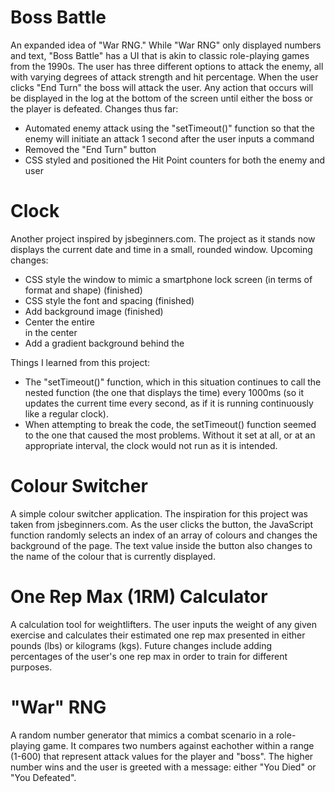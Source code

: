 # Boss Battle

An expanded idea of "War RNG." While "War RNG" only displayed numbers and text, "Boss Battle" has a UI that is akin to classic role-playing games from the 1990s. The user has three different options to attack the enemy, all with varying degrees of attack strength and hit percentage. When the user clicks "End Turn" the boss will attack the user. Any action that occurs will be displayed in the log at the bottom of the screen until either the boss or the player is defeated. 
Changes thus far: 
  - Automated enemy attack using the "setTimeout()" function so that the enemy will initiate an attack 1 second after the user inputs a     command
  - Removed the "End Turn" button
  - CSS styled and positioned the Hit Point counters for both the enemy and user

# Clock 

Another project inspired by jsbeginners.com. The project as it stands now displays the current date and time in a small, rounded window. 
Upcoming changes: 
  - CSS style the window to mimic a smartphone lock screen (in terms of format and shape) (finished)
  - CSS style the font and spacing (finished)
  - Add background image (finished)
  - Center the entire <div> in the center
  - Add a gradient background behind the <div>

Things I learned from this project:
  - The "setTimeout()" function, which in this situation continues to call the nested function (the one that displays the time) every       1000ms (so it updates the current time every second, as if it is running continuously like a regular clock). 
  - When attempting to break the code, the setTimeout() function seemed to the one that caused the most problems. Without it set at all,     or at an appropriate interval, the clock would not run as it is intended. 

# Colour Switcher

A simple colour switcher application. The inspiration for this project was taken from jsbeginners.com. As the user clicks the button, the JavaScript function randomly selects an index of an array of colours and changes the background of the page. The text value inside the button also changes to the name of the colour that is currently displayed.

# One Rep Max (1RM) Calculator 

A calculation tool for weightlifters. The user inputs the weight of any given exercise and calculates their estimated one rep max presented in either pounds (lbs) or kilograms (kgs). Future changes include adding percentages of the user's one rep max in order to train for different purposes. 

# "War" RNG

A random number generator that mimics a combat scenario in a role-playing game. It compares two numbers against eachother within a range (1-600) that represent attack values for the player and "boss". The higher number wins and the user is greeted with a message: either "You Died" or "You Defeated".
